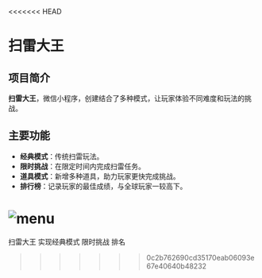 <<<<<<< HEAD
# 扫雷大王

## 项目简介

**扫雷大王**，微信小程序，创建结合了多种模式，让玩家体验不同难度和玩法的挑战。

## 主要功能

- **经典模式**：传统扫雷玩法。
- **限时挑战**：在限定时间内完成扫雷任务。
- **道具模式**：新增多种道具，助力玩家更快完成挑战。
- **排行榜**：记录玩家的最佳成绩，与全球玩家一较高下。

![menu](E:\wechat_devtools_lib\minesweeperKing\img\menu.png)
=======
扫雷大王
实现经典模式 限时挑战 排名
>>>>>>> 0c2b762690cd35170eab06093e67e40640b48232
